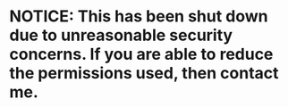 # NOTICE: This has been shut down due to unreasonable security concerns. If you are able to reduce the permissions used, then contact me.
